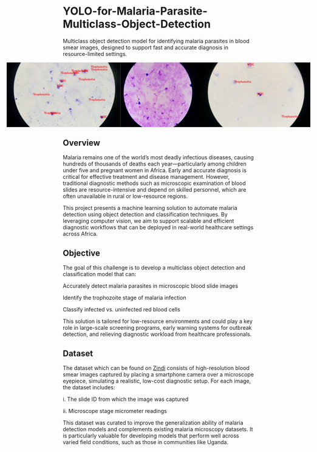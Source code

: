 # YOLO-for-Malaria-Parasite-Multiclass-Object-Detection
Multiclass object detection model for identifying malaria parasites in blood smear images, designed to support fast and accurate diagnosis in resource-limited settings.


<div style="display:flex; text-align:center; justify-content:center;"> 
    <img src="assets/intro_1.png" alt="introduction_image" width="300">
    <img src="assets/intro_3.png" alt="introduction_image" width="200">
    <img src="assets/intro_2.png" alt="introduction_image" width="300">
</div>


## Overview
Malaria remains one of the world’s most deadly infectious diseases, causing hundreds of thousands of deaths each year—particularly among children under five and pregnant women in Africa. Early and accurate diagnosis is critical for effective treatment and disease management. However, traditional diagnostic methods such as microscopic examination of blood slides are resource-intensive and depend on skilled personnel, which are often unavailable in rural or low-resource regions.

This project presents a machine learning solution to automate malaria detection using object detection and classification techniques. By leveraging computer vision, we aim to support scalable and efficient diagnostic workflows that can be deployed in real-world healthcare settings across Africa.

## Objective
The goal of this challenge is to develop a multiclass object detection and classification model that can:

Accurately detect malaria parasites in microscopic blood slide images

Identify the trophozoite stage of malaria infection

Classify infected vs. uninfected red blood cells

This solution is tailored for low-resource environments and could play a key role in large-scale screening programs, early warning systems for outbreak detection, and relieving diagnostic workload from healthcare professionals.

## Dataset
The dataset which can be found on [Zindi](https://zindi.africa/competitions/ghana-crop-disease-detection-challenge/data) consists of high-resolution blood smear images captured by placing a smartphone camera over a microscope eyepiece, simulating a realistic, low-cost diagnostic setup. For each image, the dataset includes:

i. The slide ID from which the image was captured

ii. Microscope stage micrometer readings

This dataset was curated to improve the generalization ability of malaria detection models and complements existing malaria microscopy datasets. It is particularly valuable for developing models that perform well across varied field conditions, such as those in communities like Uganda.